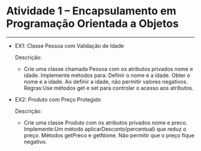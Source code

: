 # Atividade 1 – Encapsulamento em Programação Orientada a Objetos

---

- EX1: Classe Pessoa com Validação de Idade

   Descrição:

  - Crie uma classe chamada Pessoa com os atributos privados nome e idade.
  Implemente métodos para:
  Definir o nome e a idade.
  Obter o nome e a idade.
  Ao definir a idade, não permitir valores negativos.
  Regras:Use métodos get e set para controlar o acesso aos atributos.

* EX2: Produto com Preço Protegido

  Descrição:
  
  - Crie uma classe Produto com os atributos privados nome e preco.
  Implemente:Um método aplicarDesconto(percentual) que reduz o preço.
  Métodos getPreco e getNome.
  Não permitir que o preço fique negativo.
